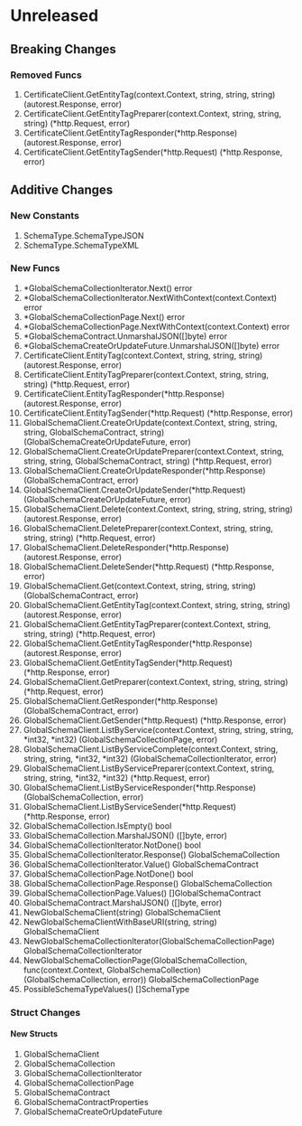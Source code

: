 # Unreleased

## Breaking Changes

### Removed Funcs

1. CertificateClient.GetEntityTag(context.Context, string, string, string) (autorest.Response, error)
1. CertificateClient.GetEntityTagPreparer(context.Context, string, string, string) (*http.Request, error)
1. CertificateClient.GetEntityTagResponder(*http.Response) (autorest.Response, error)
1. CertificateClient.GetEntityTagSender(*http.Request) (*http.Response, error)

## Additive Changes

### New Constants

1. SchemaType.SchemaTypeJSON
1. SchemaType.SchemaTypeXML

### New Funcs

1. *GlobalSchemaCollectionIterator.Next() error
1. *GlobalSchemaCollectionIterator.NextWithContext(context.Context) error
1. *GlobalSchemaCollectionPage.Next() error
1. *GlobalSchemaCollectionPage.NextWithContext(context.Context) error
1. *GlobalSchemaContract.UnmarshalJSON([]byte) error
1. *GlobalSchemaCreateOrUpdateFuture.UnmarshalJSON([]byte) error
1. CertificateClient.EntityTag(context.Context, string, string, string) (autorest.Response, error)
1. CertificateClient.EntityTagPreparer(context.Context, string, string, string) (*http.Request, error)
1. CertificateClient.EntityTagResponder(*http.Response) (autorest.Response, error)
1. CertificateClient.EntityTagSender(*http.Request) (*http.Response, error)
1. GlobalSchemaClient.CreateOrUpdate(context.Context, string, string, string, GlobalSchemaContract, string) (GlobalSchemaCreateOrUpdateFuture, error)
1. GlobalSchemaClient.CreateOrUpdatePreparer(context.Context, string, string, string, GlobalSchemaContract, string) (*http.Request, error)
1. GlobalSchemaClient.CreateOrUpdateResponder(*http.Response) (GlobalSchemaContract, error)
1. GlobalSchemaClient.CreateOrUpdateSender(*http.Request) (GlobalSchemaCreateOrUpdateFuture, error)
1. GlobalSchemaClient.Delete(context.Context, string, string, string, string) (autorest.Response, error)
1. GlobalSchemaClient.DeletePreparer(context.Context, string, string, string, string) (*http.Request, error)
1. GlobalSchemaClient.DeleteResponder(*http.Response) (autorest.Response, error)
1. GlobalSchemaClient.DeleteSender(*http.Request) (*http.Response, error)
1. GlobalSchemaClient.Get(context.Context, string, string, string) (GlobalSchemaContract, error)
1. GlobalSchemaClient.GetEntityTag(context.Context, string, string, string) (autorest.Response, error)
1. GlobalSchemaClient.GetEntityTagPreparer(context.Context, string, string, string) (*http.Request, error)
1. GlobalSchemaClient.GetEntityTagResponder(*http.Response) (autorest.Response, error)
1. GlobalSchemaClient.GetEntityTagSender(*http.Request) (*http.Response, error)
1. GlobalSchemaClient.GetPreparer(context.Context, string, string, string) (*http.Request, error)
1. GlobalSchemaClient.GetResponder(*http.Response) (GlobalSchemaContract, error)
1. GlobalSchemaClient.GetSender(*http.Request) (*http.Response, error)
1. GlobalSchemaClient.ListByService(context.Context, string, string, string, *int32, *int32) (GlobalSchemaCollectionPage, error)
1. GlobalSchemaClient.ListByServiceComplete(context.Context, string, string, string, *int32, *int32) (GlobalSchemaCollectionIterator, error)
1. GlobalSchemaClient.ListByServicePreparer(context.Context, string, string, string, *int32, *int32) (*http.Request, error)
1. GlobalSchemaClient.ListByServiceResponder(*http.Response) (GlobalSchemaCollection, error)
1. GlobalSchemaClient.ListByServiceSender(*http.Request) (*http.Response, error)
1. GlobalSchemaCollection.IsEmpty() bool
1. GlobalSchemaCollection.MarshalJSON() ([]byte, error)
1. GlobalSchemaCollectionIterator.NotDone() bool
1. GlobalSchemaCollectionIterator.Response() GlobalSchemaCollection
1. GlobalSchemaCollectionIterator.Value() GlobalSchemaContract
1. GlobalSchemaCollectionPage.NotDone() bool
1. GlobalSchemaCollectionPage.Response() GlobalSchemaCollection
1. GlobalSchemaCollectionPage.Values() []GlobalSchemaContract
1. GlobalSchemaContract.MarshalJSON() ([]byte, error)
1. NewGlobalSchemaClient(string) GlobalSchemaClient
1. NewGlobalSchemaClientWithBaseURI(string, string) GlobalSchemaClient
1. NewGlobalSchemaCollectionIterator(GlobalSchemaCollectionPage) GlobalSchemaCollectionIterator
1. NewGlobalSchemaCollectionPage(GlobalSchemaCollection, func(context.Context, GlobalSchemaCollection) (GlobalSchemaCollection, error)) GlobalSchemaCollectionPage
1. PossibleSchemaTypeValues() []SchemaType

### Struct Changes

#### New Structs

1. GlobalSchemaClient
1. GlobalSchemaCollection
1. GlobalSchemaCollectionIterator
1. GlobalSchemaCollectionPage
1. GlobalSchemaContract
1. GlobalSchemaContractProperties
1. GlobalSchemaCreateOrUpdateFuture
